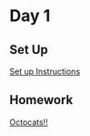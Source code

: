 # Day 1

## Set Up

[Set up Instructions](https://github.com/suncoast-devs/react-part-time-course/tree/master/env-setup)

## Homework

[Octocats!!](https://github.com/suncoast-devs/react-part-time-course/blob/master/homework/octocats.md)
